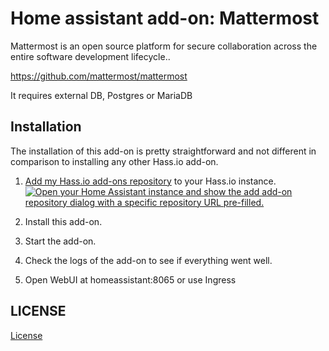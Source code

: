 # Home assistant add-on: Mattermost

Mattermost is an open source platform for secure collaboration across the entire software development lifecycle..

https://github.com/mattermost/mattermost

It requires external DB, Postgres or MariaDB

## Installation

The installation of this add-on is pretty straightforward and not different in
comparison to installing any other Hass.io add-on.


1. [Add my Hass.io add-ons repository][repository] to your Hass.io instance. [![Open your Home Assistant instance and show the add add-on repository dialog with a specific repository URL pre-filled.](https://my.home-assistant.io/badges/supervisor_add_addon_repository.svg)](https://my.home-assistant.io/redirect/supervisor_add_addon_repository/?repository_url=https%3A%2F%2Fgithub.com%2Fsaya6k%2Fhassio-addons)

1. Install this add-on.
1. Start the add-on.
1. Check the logs of the add-on to see if everything went well.
1. Open WebUI at homeassistant:8065 or use Ingress


[repository]: https://github.com/saya6k/hassio-addons

## LICENSE

[License](./LICENSE.txt)